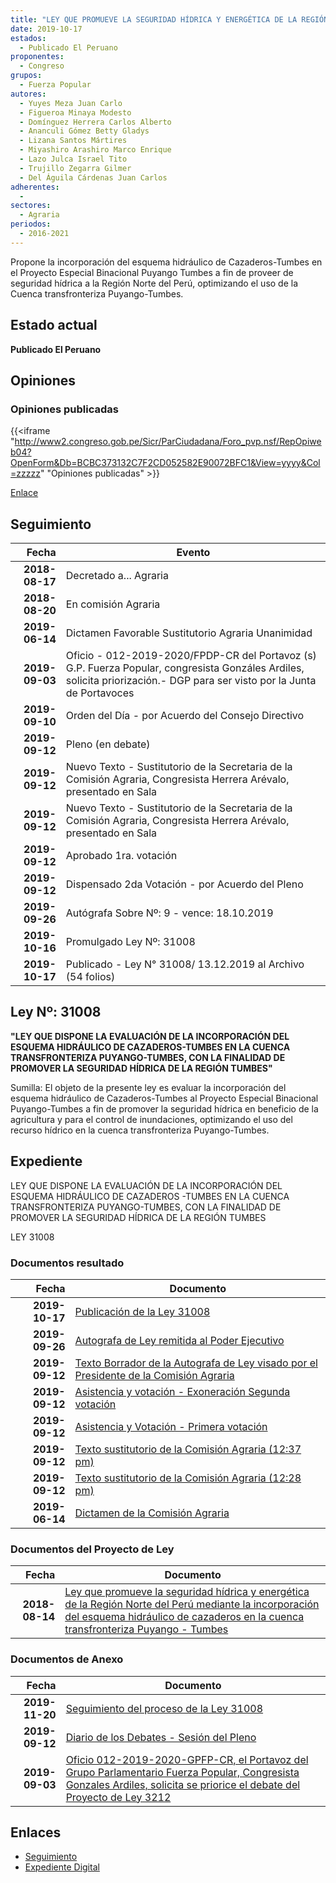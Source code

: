 ```yaml
---
title: "LEY QUE PROMUEVE LA SEGURIDAD HÍDRICA Y ENERGÉTICA DE LA REGIÓN NORTE DEL PERÚ MEDIANTE LA INCORPORACIÓN DEL ESQUEMA HIDRÁULICO DE CAZADEROS EN LA CUENCA TRANSFRONTERIZA PUYANGO-TUMBES"
date: 2019-10-17
estados: 
  - Publicado El Peruano
proponentes: 
  - Congreso
grupos: 
  - Fuerza Popular
autores: 
  - Yuyes Meza Juan Carlo
  - Figueroa Minaya Modesto
  - Domínguez Herrera Carlos Alberto
  - Ananculi Gómez Betty Gladys
  - Lizana Santos Mártires
  - Miyashiro Arashiro Marco Enrique
  - Lazo Julca Israel Tito
  - Trujillo Zegarra Gilmer
  - Del Águila Cárdenas Juan Carlos
adherentes: 
  - 
sectores: 
  - Agraria
periodos: 
  - 2016-2021
---
```


Propone la incorporación del esquema hidráulico de Cazaderos-Tumbes en el Proyecto Especial Binacional Puyango Tumbes a fin de proveer de seguridad hídrica a la Región Norte del Perú, optimizando el uso de la Cuenca transfronteriza Puyango-Tumbes.


## Estado actual

**Publicado El Peruano**

## Opiniones

### Opiniones publicadas

{{<iframe "http://www2.congreso.gob.pe/Sicr/ParCiudadana/Foro_pvp.nsf/RepOpiweb04?OpenForm&Db=BCBC373132C7F2CD052582E90072BFC1&View=yyyy&Col=zzzzz" "Opiniones publicadas" >}}

[Enlace](http://www2.congreso.gob.pe/Sicr/ParCiudadana/Foro_pvp.nsf/RepOpiweb04?OpenForm&Db=BCBC373132C7F2CD052582E90072BFC1&View=yyyy&Col=zzzzz)

## Seguimiento

| Fecha | Evento |
|------:|--------|
| **2018-08-17** | Decretado a... Agraria|
| **2018-08-20** | En comisión Agraria|
| **2019-06-14** | Dictamen Favorable Sustitutorio Agraria Unanimidad|
| **2019-09-03** | Oficio - 012-2019-2020/FPDP-CR del Portavoz (s) G.P. Fuerza Popular, congresista Gonzáles Ardiles, solicita priorización.- DGP para ser visto por la Junta de Portavoces|
| **2019-09-10** | Orden del Día - por Acuerdo del Consejo Directivo|
| **2019-09-12** | Pleno (en debate)|
| **2019-09-12** | Nuevo Texto - Sustitutorio de la Secretaria de la Comisión Agraria, Congresista Herrera Arévalo, presentado en Sala|
| **2019-09-12** | Nuevo Texto - Sustitutorio de la Secretaria de la Comisión Agraria, Congresista Herrera Arévalo, presentado en Sala|
| **2019-09-12** | Aprobado 1ra. votación|
| **2019-09-12** | Dispensado 2da Votación - por Acuerdo del Pleno|
| **2019-09-26** | Autógrafa Sobre Nº: 9 - vence: 18.10.2019|
| **2019-10-16** | Promulgado Ley Nº: 31008|
| **2019-10-17** | Publicado - Ley N° 31008/ 13.12.2019 al Archivo (54 folios)|

## Ley Nº: 31008

**"LEY QUE DISPONE LA EVALUACIÓN DE LA INCORPORACIÓN DEL ESQUEMA HIDRÁULICO DE CAZADEROS-TUMBES EN LA CUENCA TRANSFRONTERIZA PUYANGO-TUMBES, CON LA FINALIDAD DE PROMOVER LA SEGURIDAD HÍDRICA DE LA REGIÓN TUMBES"**

Sumilla: El objeto de la presente ley es evaluar la incorporación del esquema hidráulico de Cazaderos-Tumbes al Proyecto Especial Binacional Puyango-Tumbes a fin de promover la seguridad hídrica en beneficio de la agricultura y para el control de inundaciones, optimizando el uso del recurso hídrico en la cuenca transfronteriza Puyango-Tumbes.


## Expediente

LEY QUE DISPONE LA EVALUACIÓN DE LA INCORPORACIÓN DEL ESQUEMA HIDRÁULICO DE CAZADEROS -TUMBES EN LA CUENCA TRANSFRONTERIZA PUYANGO-TUMBES, CON LA FINALIDAD DE PROMOVER LA SEGURIDAD HÍDRICA DE LA REGIÓN TUMBES

LEY 31008


### Documentos resultado

| Fecha | Documento |
|------:|--------|
| **2019-10-17** | [Publicación de la Ley 31008](http://www.leyes.congreso.gob.pe/Documentos/2016_2021/ADLP/Normas_Legales/31008-LEY.pdf) |
| **2019-09-26** | [Autografa de Ley remitida al Poder Ejecutivo](http://www.leyes.congreso.gob.pe/Documentos/2016_2021/ADLP/Texto_Aprobado/AU0321220190926.pdf) |
| **2019-09-12** | [Texto Borrador de la Autografa de Ley visado por el Presidente de la Comisión Agraria](http://www.leyes.congreso.gob.pe/Documentos/2016_2021/Texto_Borrador_de_Autografa/BAU0321220190916.pdf) |
| **2019-09-12** | [Asistencia y votación - Exoneración Segunda votación](http://www.leyes.congreso.gob.pe/Documentos/2016_2021/Asistencia_y_Votacion/Proyectos_de_Ley/Exoneracion_de_Segunda_Votacion/ESV0321220190912.pdf) |
| **2019-09-12** | [Asistencia y Votación - Primera votación](http://www.leyes.congreso.gob.pe/Documentos/2016_2021/Asistencia_y_Votacion/Proyectos_de_Ley/AV0321220190912.pdf) |
| **2019-09-12** | [Texto sustitutorio de la Comisión Agraria (12:37 pm)](http://www.leyes.congreso.gob.pe/Documentos/2016_2021/Texto_Sustitutorio/Proyectos_de_Ley/TS0321220190912..pdf) |
| **2019-09-12** | [Texto sustitutorio de la Comisión Agraria (12:28 pm)](http://www2.congreso.gob.pe/Sicr/TraDocEstProc/Contdoc01_2011.nsf/Docpub/36919A2E08B13D3A0525847300602350/$FILE/PL03212.pdf) |
| **2019-06-14** | [Dictamen de la Comisión Agraria](http://www.leyes.congreso.gob.pe/Documentos/2016_2021/ADLP/Normas_Legales/30815-LEY.pdf) |

### Documentos del Proyecto de Ley

| Fecha | Documento |
|------:|--------|
| **2018-08-14** | [Ley que promueve la seguridad hídrica y energética de la Región Norte del Perú mediante la incorporación del esquema hidráulico de cazaderos en la cuenca transfronteriza Puyango - Tumbes](http://www.leyes.congreso.gob.pe/Documentos/2016_2021/Proyectos_de_Ley_y_de_Resoluciones_Legislativas/PL0321220180814.PDF) |

### Documentos de Anexo

| Fecha | Documento |
|------:|--------|
| **2019-11-20** | [Seguimiento del proceso de la Ley 31008](http://www.leyes.congreso.gob.pe/Documentos/2016_2021/Seguimiento_de_Proyectos_de_Ley/03212PL20161120.pdf) |
| **2019-09-12** | [Diario de los Debates - Sesión del Pleno](http://www2.congreso.gob.pe/Sicr/DiarioDebates/Publicad.nsf/SesionesPleno/05256D6E0073DFE905258474000ED4E1/$FILE/PLO-2019-10.pdf) |
| **2019-09-03** | [Oficio 012-2019-2020-GPFP-CR, el Portavoz del Grupo Parlamentario Fuerza Popular, Congresista Gonzales Ardiles, solicita se priorice el debate del Proyecto de Ley 3212](http://www.leyes.congreso.gob.pe/Documentos/2016_2021/Oficios/Grupos_Parlamentarios/OFICIO-012-2019-2020-GPFP-CR.pdf) |

## Enlaces 

- [Seguimiento](http://www2.congreso.gob.pe/Sicr/TraDocEstProc/CLProLey2016.nsf/f7fff46988ca05b1052578e100829cc7/d5fa00d13c936f29052582e9006e6a31?OpenDocument)
- [Expediente Digital](http://www2.congreso.gob.pe/Sicr/TraDocEstProc/CLProLey2016.nsf/f7fff46988ca05b1052578e100829cc7/d5fa00d13c936f29052582e9006e6a31?OpenDocument&Click=05257FB7005EB655.eb71d0cf91d8294e05256cdf006b5706/$Body/0.1C6C)
